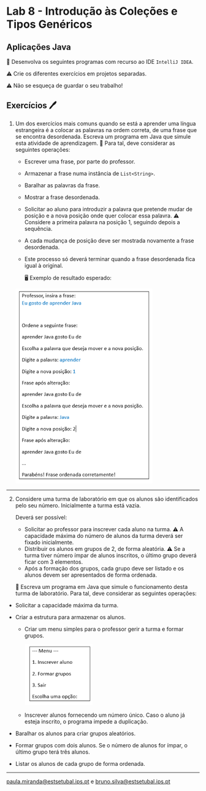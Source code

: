 # Lab 8 - Introdução às Coleções e Tipos Genéricos

## Aplicações Java 

:dart: Desenvolva os seguintes programas com recurso ao IDE `IntelliJ IDEA`.

:warning: Crie os diferentes exercícios em projetos separadas.

:warning: Não se esqueça de guardar o seu trabalho!  

## Exercícios :pen:

1. Um dos exercícios mais comuns quando se está a aprender uma língua estrangeira é a colocar as palavras na ordem correta, de uma frase que se encontra desordenada. Escreva um programa em Java que simule esta atividade de aprendizagem. 
    📝 Para tal, deve considerar as seguintes operações:

    - Escrever uma frase, por parte do professor.
    - Armazenar a frase numa instância de   `List<String>`.
    - Baralhar as palavras da frase.
    - Mostrar a frase desordenada.
    - Solicitar ao aluno para introduzir a palavra que pretende mudar de posição e a nova posição onde quer colocar essa palavra.
        :warning: Considere a primeira palavra na posição 1, seguindo depois a sequência.
    - A cada mudança de posição deve ser mostrada novamente a frase desordenada.
    - Este processo só deverá terminar quando a frase desordenada fica igual à original.

      :desktop_computer: Exemplo de resultado esperado:

    <img src="exerc_1.png" style="zoom:80%;" />

---

2. Considere uma turma de laboratório em que os alunos são identificados pelo seu número. Inicialmente a turma está vazia. 

   Deverá ser possível:
   
   - Solicitar ao professor para inscrever cada aluno na turma. 
     :warning: A capacidade máxima do número de alunos da turma deverá ser fixado inicialmente. 
   - Distribuir os alunos em grupos de 2, de forma aleatória. 
     :warning: Se a turma tiver número ímpar de alunos inscritos, o último grupo deverá ficar com 3 elementos.
   - Após a formação dos grupos, cada grupo deve ser listado e os alunos devem ser apresentados de forma ordenada.  
   
   📝 Escreva um programa em Java que simule o funcionamento desta turma de laboratório. Para tal, deve considerar as seguintes operações:
   
- Solicitar a capacidade máxima da turma.
   
- Criar a estrutura para armazenar os alunos.  
   
   - Criar um menu simples para o professor gerir a turma e formar grupos.
   
     <img src="exerc_2.png" style="zoom:80%;" />
   
   - Inscrever alunos fornecendo um número único. Caso o aluno já esteja inscrito, o programa impede a duplicação.
   
- Baralhar os alunos para criar grupos aleatórios. 
   
- Formar grupos com dois alunos. Se o número de alunos for ímpar, o último grupo terá três alunos.
   
- Listar os alunos de cada grupo de forma ordenada. 

---
paula.miranda@estsetubal.ips.pt e bruno.silva@estsetubal.ips.pt

